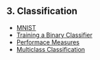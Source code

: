 ## 3. Classification
- [MNIST](./mnist.ipynb)
- [Training a Binary Classifier](./training_a_binary_classifier.ipynb)
- [Performace Measures](./performance_measures.ipynb)
- [Multiclass Classification](./multiclass_classification.ipynb)